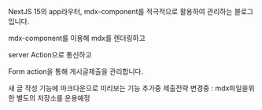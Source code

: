 NextJS 15의 app라우터, mdx-component를 적극적으로 활용하여 관리하는 블로그입니다.

mdx-component를 이용해 mdx를 렌더링하고

server Action으로 통신하고

Form action을 통해 게시글제출을 관리합니다. 

새 글 작성 기능에 마크다운으로 미리보는 기능 추가중
제출전략 변경중 : mdx파일을위한 별도의 저장소를 운용예정
